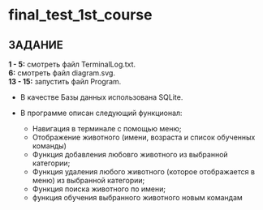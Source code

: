 # final_test_1st_course

## ЗАДАНИЕ

**1 - 5:** смотреть файл TerminalLog.txt.  
**6:** смотреть файл diagram.svg.  
**13 - 15:** запустить файл Program.  
  - В качестве Базы данных использована SQLite.  

  - В программе описан следующий функционал:
    - Навигация в терминале с помощью меню;
    - Отображение животного (имени, возраста и список обученных команды)
    - Функция добавления любовго животного из выбранной категории;
    - Функция удаления любого животного (которое отображается в меню) из выбранной категории;
    - Функция поиска животного по имени;
    - функция обучения выбранного животного новым командам
